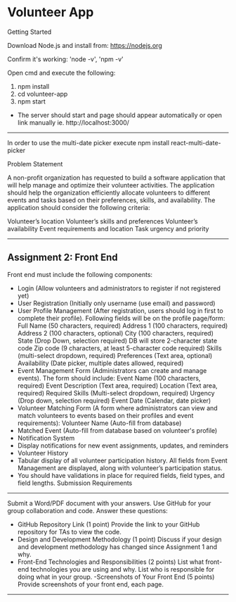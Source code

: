 # Volunteer App

Getting Started

Download Node.js and install from: https://nodejs.org

Confirm it's working:
'node -v',
'npm -v'

Open cmd and execute the following:

1. npm install
2. cd volunteer-app
3. npm start

- The server should start and page should appear automatically or open link manually ie. http://localhost:3000/

---

In order to use the multi-date picker execute npm install react-multi-date-picker

Problem Statement

A non-profit organization has requested to build a software application that will help manage and optimize their volunteer activities. The application should help the organization efficiently allocate volunteers to different events and tasks based on their preferences, skills, and availability. The application should consider the following criteria:

Volunteer’s location
Volunteer’s skills and preferences
Volunteer’s availability
Event requirements and location
Task urgency and priority

---

## Assignment 2: Front End

Front end must include the following components:

- Login (Allow volunteers and administrators to register if not registered yet)
- User Registration (Initially only username (use email) and password)
- User Profile Management (After registration, users should log in first to complete their profile). Following fields will be on the profile page/form:
  Full Name (50 characters, required)
  Address 1 (100 characters, required)
  Address 2 (100 characters, optional)
  City (100 characters, required)
  State (Drop Down, selection required) DB will store 2-character state code
  Zip code (9 characters, at least 5-character code required)
  Skills (multi-select dropdown, required)
  Preferences (Text area, optional)
  Availability (Date picker, multiple dates allowed, required)
- Event Management Form (Administrators can create and manage events). The form should include:
  Event Name (100 characters, required)
  Event Description (Text area, required)
  Location (Text area, required)
  Required Skills (Multi-select dropdown, required)
  Urgency (Drop down, selection required)
  Event Date (Calendar, date picker)
- Volunteer Matching Form (A form where administrators can view and match volunteers to events based on their profiles and event requirements):
  Volunteer Name (Auto-fill from database)
- Matched Event (Auto-fill from database based on volunteer's profile)
- Notification System
- Display notifications for new event assignments, updates, and reminders
- Volunteer History
- Tabular display of all volunteer participation history. All fields from Event Management are displayed, along with volunteer’s participation status.
- You should have validations in place for required fields, field types, and field lengths.
  Submission Requirements

---

Submit a Word/PDF document with your answers.
Use GitHub for your group collaboration and code.
Answer these questions:

- GitHub Repository Link (1 point)
  Provide the link to your GitHub repository for TAs to view the code.
- Design and Development Methodology (1 point)
  Discuss if your design and development methodology has changed since Assignment 1 and why.
- Front-End Technologies and Responsibilities (2 points)
  List what front-end technologies you are using and why. List who is responsible for doing what in your group.
  -Screenshots of Your Front End (5 points)
  Provide screenshots of your front end, each page.

---
